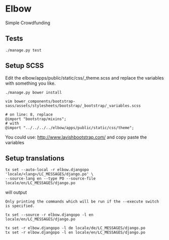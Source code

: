 # Elbow

Simple Crowdfunding


## Tests

```
./manage.py test
```


## Setup SCSS

Edit the elbow/apps/public/static/css/_theme.scss and replace the variables with something you like.

```
./manage.py bower install

vim bower_components/bootstrap-sass/assets/stylesheets/bootstrap/_bootstrap/_variables.scss

# on line: 8, replace
@import "bootstrap/mixins";
# with
@import "../../../../elbow/apps/public/static/css/theme";

```

You could use: http://www.lavishbootstrap.com/ and copy paste the variables



## Setup translations


```
tx set --auto-local -r elbow.djangopo 'locale/<lang>/LC_MESSAGES/django.po' \
--source-lang en --type PO --source-file locale/en/LC_MESSAGES/django.po
```

will output

```
Only printing the commands which will be run if the --execute switch is specified.

tx set --source -r elbow.djangopo -l en locale/en/LC_MESSAGES/django.po

tx set -r elbow.djangopo -l de locale/de/LC_MESSAGES/django.po
tx set -r elbow.djangopo -l en locale/en/LC_MESSAGES/django.po
```